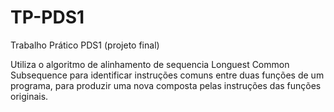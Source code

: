 # TP-PDS1
Trabalho Prático  PDS1 (projeto final)

Utiliza o algoritmo de alinhamento de sequencia Longuest Common Subsequence para identificar instruções comuns entre duas funções de um programa, para produzir uma nova composta pelas instruções das funções originais.
